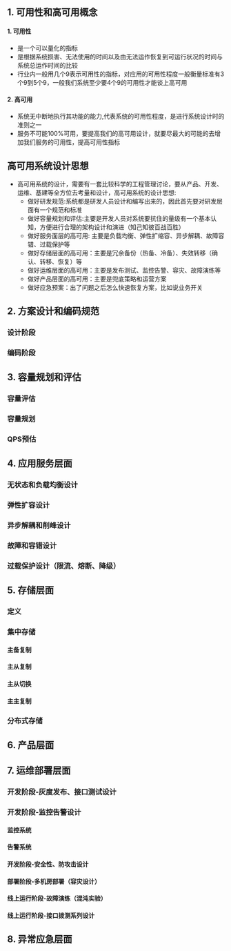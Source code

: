 ## 1. 可用性和高可用概念
#### 1. 可用性
* 是一个可以量化的指标
* 是根据系统损害、无法使用的时间以及由无法运作恢复到可运行状况的时间与系统总运作时间的比较
* 行业内一般用几个9表示可用性的指标，对应用的可用性程度一般衡量标准有3个9到5个9，一般我们系统至少要4个9的可用性才能谈上高可用

#### 2. 高可用
* 系统无中断地执行其功能的能力,代表系统的可用性程度，是进行系统设计时的准则之一
* 服务不可能100%可用，要提高我们的高可用设计，就要尽最大的可能的去增加我们服务的可用性，提高可用性指标



## 高可用系统设计思想
* 高可用系统的设计，需要有一套比较科学的工程管理讨论，要从产品、开发、运维、基建等全方位去考量和设计，高可用系统的设计思想:
	* 做好研发规范:系统都是研发人员设计和编写出来的，因此首先要对研发层面有一个规范和标准
	* 做好容量规划和评估:主要是开发人员对系统要抗住的量级有一个基本认知，方便进行合理的架构设计和演进（知己知彼百战百胜）
	* 做好服务面层的高可用: 主要是负载均衡、弹性扩缩容、异步解耦、故障容错、过载保护等
	* 做好存储层面的高可用：主要是冗余备份（热备、冷备）、失效转移（确认、转移、恢复）等
	* 做好运维层面的高可用：主要是发布测试、监控告警、容灾、故障演练等
	* 做好产品层面的高可用：主要是兜底策略和运营方案
	* 做好应急预案：出了问题之后怎么快速恢复方案，比如说业务开关

## 2. 方案设计和编码规范
### 设计阶段
### 编码阶段

## 3. 容量规划和评估
### 容量评估
### 容量规划
### QPS预估

## 4. 应用服务层面
### 无状态和负载均衡设计
### 弹性扩容设计
### 异步解耦和削峰设计
### 故障和容错设计
### 过载保护设计（限流、熔断、降级）

## 5. 存储层面
### 定义
### 集中存储
#### 主备复制
#### 主从复制
#### 主从切换
#### 主主复制
### 分布式存储

## 6. 产品层面

## 7. 运维部署层面
### 开发阶段-灰度发布、接口测试设计
### 开发阶段-监控告警设计
#### 监控系统
#### 告警系统
#### 开发阶段-安全性、防攻击设计
#### 部署阶段-多机房部署（容灾设计）
#### 线上运行阶段-故障演练（混沌实验）
#### 线上运行阶段-接口拨测系列设计
## 8. 异常应急层面